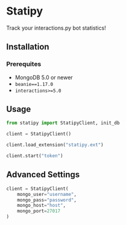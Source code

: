 # Statipy

Track your interactions.py bot statistics!

## Installation

### Prerequites

- MongoDB 5.0 or newer
- `beanie==1.17.0`
- `interactions>=5.0`

## Usage

```py
from statipy import StatipyClient, init_db

client = StatipyClient()

client.load_extension("statipy.ext")

client.start("token")
```

## Advanced Settings

```py
client = StatipyClient(
    mongo_user="username",
    mongo_pass="password",
    mongo_host="host",
    mongo_port=27017
)
```
